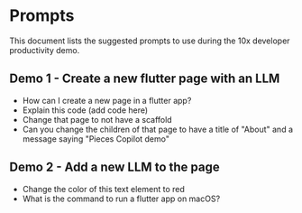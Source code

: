# Prompts

This document lists the suggested prompts to use during the 10x developer productivity demo.

## Demo 1 - Create a new flutter page with an LLM

- How can I create a new page in a flutter app?
- Explain this code (add code here)
- Change that page to not have a scaffold
- Can you change the children of that page to have a title of "About" and a message saying "Pieces Copilot demo"

## Demo 2 - Add a new LLM to the page

- Change the color of this text element to red
- What is the command to run a flutter app on macOS?